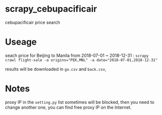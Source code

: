 # scrapy_cebupacificair
cebupacificair price search
# Useage
seach price for Beijing to Manila from 2018-07-01 ~ 2018-12-31 :
```scrapy crawl flight-sale -a origins="PEK,MNL" -a date="2018-07-01,2018-12-31" ```

results will be downloaded in `go.csv` and `back.csv`,

# Notes
proxy IP in the `setting.py` list sometimes will be blocked, then you need to change another one, you can find free proxy IP on the Internet.

